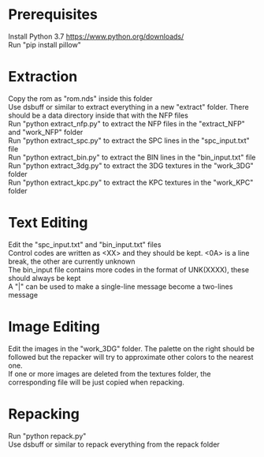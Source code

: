 # Prerequisites
Install Python 3.7 https://www.python.org/downloads/  
Run "pip install pillow"  
# Extraction
Copy the rom as "rom.nds" inside this folder  
Use dsbuff or similar to extract everything in a new "extract" folder. There should be a data directory inside that with the NFP files  
Run "python extract_nfp.py" to extract the NFP files in the "extract_NFP" and "work_NFP" folder  
Run "python extract_spc.py" to extract the SPC lines in the "spc_input.txt" file  
Run "python extract_bin.py" to extract the BIN lines in the "bin_input.txt" file  
Run "python extract_3dg.py" to extract the 3DG textures in the "work_3DG" folder  
Run "python extract_kpc.py" to extract the KPC textures in the "work_KPC" folder  
# Text Editing
Edit the "spc_input.txt" and "bin_input.txt" files  
Control codes are written as &lt;XX&gt; and they should be kept. &lt;0A&gt; is a line break, the other are currently unknown  
The bin_input file contains more codes in the format of UNK(XXXX), these should always be kept  
A "|" can be used to make a single-line message become a two-lines message  
# Image Editing
Edit the images in the "work_3DG" folder. The palette on the right should be followed but the repacker will try to approximate other colors to the nearest one.  
If one or more images are deleted from the textures folder, the corresponding file will be just copied when repacking.  
# Repacking
Run "python repack.py"  
Use dsbuff or similar to repack everything from the repack folder  
